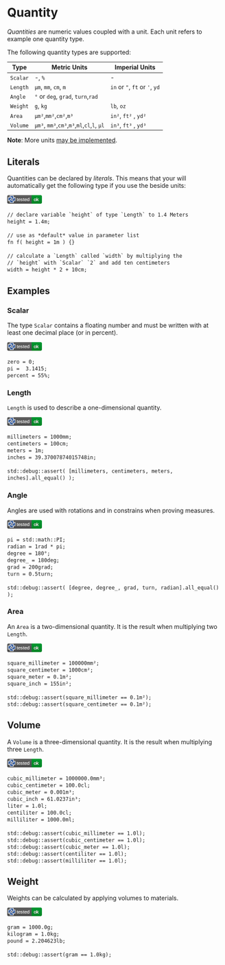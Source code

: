 # Quantity

*Quantities* are numeric values coupled with a unit.
Each unit refers to example one quantity type.

The following quantity types are supported:

| Type      | Metric Units                                | Imperial Units                 |
| --------- | ------------------------------------------- | ------------------------------ |
| `Scalar`  | -, `%`                                      | -                              |
| `Length`  | `µm`, `mm`, `cm`, `m`                       | `in` or `"`, `ft` or `'`, `yd` |
| `Angle`   | `°` or `deg`, `grad`, `turn`,`rad`          |                                |
| `Weight`  | `g`, `kg`                                   | `lb`, `oz`                     |
| `Area`    | `µm²`,`mm²`,`cm²`,`m³`                      | `in²`, `ft²` , `yd²`           |
| `Volume`  | `µm³`, `mm³`,`cm³`,`m³`,`ml`,`cl`,`l`, `µl` | `in³`, `ft³` , `yd³`           |

**Note**: More units [may be implemented](https://github.com/Rustfahrtagentur/microcad/issues/76).

## Literals

Quantities can be declared by *literals*.
This means that your will automatically get the following type if you use the beside units:

[![test](.test/quantity_types_number_literals.png)](.test/quantity_types_number_literals.log)

```µcad,quantity_types_number_literals
// declare variable `height` of type `Length` to 1.4 Meters
height = 1.4m;

// use as *default* value in parameter list
fn f( height = 1m ) {}

// calculate a `Length` called `width` by multiplying the
// `height` with `Scalar` `2` and add ten centimeters
width = height * 2 + 10cm;
```

## Examples

### Scalar

The type `Scalar` contains a floating number and must be written with at least one decimal place (or in percent).

[![test](.test/types_quantity_scalar.png)](.test/types_quantity_scalar.log)

```µcad,types_quantity_scalar
zero = 0;
pi =  3.1415;
percent = 55%;
```

### Length

`Length` is used to describe a one-dimensional quantity.

[![test](.test/types_quantity_length.png)](.test/types_quantity_length.log)

```µcad,types_quantity_length
millimeters = 1000mm;
centimeters = 100cm;
meters = 1m;
inches = 39.37007874015748in;

std::debug::assert( [millimeters, centimeters, meters, inches].all_equal() );
```

### Angle

Angles are used with rotations and in constrains when proving measures.

[![test](.test/types_quantity_angle.png)](.test/types_quantity_angle.log)

```µcad,types_quantity_angle
pi = std::math::PI;
radian = 1rad * pi;
degree = 180°;
degree_ = 180deg;
grad = 200grad;
turn = 0.5turn;

std::debug::assert( [degree, degree_, grad, turn, radian].all_equal() );
```

### Area

An `Area` is a two-dimensional quantity. It is the result when multiplying two `Length`.

[![test](.test/types_quantity_area.png)](.test/types_quantity_area.log)

```µcad,types_quantity_area
square_millimeter = 100000mm²;
square_centimeter = 1000cm²;
square_meter = 0.1m²;
square_inch = 155in²;

std::debug::assert(square_millimeter == 0.1m²);
std::debug::assert(square_centimeter == 0.1m²);
```

## Volume

A `Volume` is a three-dimensional quantity. It is the result when multiplying three `Length`.

[![test](.test/types_quantity_volume.png)](.test/types_quantity_volume.log)

```µcad,types_quantity_volume
cubic_millimeter = 1000000.0mm³;
cubic_centimeter = 100.0cl;
cubic_meter = 0.001m³;
cubic_inch = 61.0237in³;
liter = 1.0l;
centiliter = 100.0cl;
milliliter = 1000.0ml;

std::debug::assert(cubic_millimeter == 1.0l);
std::debug::assert(cubic_centimeter == 1.0l);
std::debug::assert(cubic_meter == 1.0l);
std::debug::assert(centiliter == 1.0l);
std::debug::assert(milliliter == 1.0l);
```

## Weight

Weights can be calculated by applying volumes to materials.

[![test](.test/types_quantity_weight.png)](.test/types_quantity_weight.log)

```µcad,types_quantity_weight
gram = 1000.0g;
kilogram = 1.0kg;
pound = 2.204623lb;

std::debug::assert(gram == 1.0kg);
```